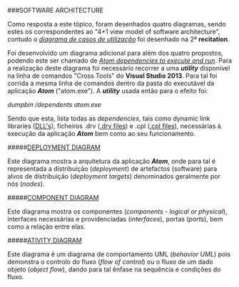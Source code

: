 ###SOFTWARE ARCHITECTURE

Como resposta a este tópico, foram desenhados quatro diagramas, sendo estes os correspondentes ao "4+1 view model of software architecture", contudo o [*diagrama de casos de utilização*](https://raw.githubusercontent.com/DiogoXRP/atom/master/ESOF-docs/AtomUseCaseDiagram.jpg) foi desenhado na 2ª **recitation**.

Foi desenvolvido um diagrama adicional para além dos quatro propostos, podendo este ser chamado de [*Atom dependencies to execute and run*](https://raw.githubusercontent.com/DiogoXRP/atom/master/ESOF-docs/AtomDependenciesDiagram.jpg). Para a realização deste diagrama foi necessário recorrer a uma **_utility_** disponível na linha de comandos "Cross Tools" do **Visual Studio 2013**. Para tal foi corrida a mesma linha de comandos dentro da pasta do executável da aplicação **_Atom_** ("atom.exe"). A **_utility_** usada então para o efeito foi:

*dumpbin /dependents atom.exe*

Sendo que esta, lista todas as *dependencies*, tais como dynamic link libraries ([DLL's](https://support.microsoft.com/en-us/kb/815065)), ficheiros .drv ([.drv files](http://file.org/extension/drv)) e .cpl ([.cpl files](https://support.microsoft.com/en-us/kb/149648)), necessárias à execução da aplicação **_Atom_** bem como ao seu funcionamento.

#####[DEPLOYMENT DIAGRAM](https://raw.githubusercontent.com/DiogoXRP/atom/master/ESOF-docs/AtomOriginalDeploymentDiagram.jpg)

Este diagrama mostra a arquitetura da aplicação **_Atom_**, onde para tal é representada a distribuição (*deployment*) de artefactos (software) para alvos de distribuição (*deployment targets*) denominados geralmente por nós (*nodes*).

#####[COMPONENT DIAGRAM](https://raw.githubusercontent.com/DiogoXRP/atom/master/ESOF-docs/AtomComponentDiagram.jpg)

Este diagrama mostra os componentes (*components - logical or physical*), interfaces necessárias e providenciadas (*interfaces*), portas (*ports*), bem como a relação entre elas.

#####[ATIVITY DIAGRAM](https://raw.githubusercontent.com/DiogoXRP/atom/master/ESOF-docs/AtomAtivityDiagram.jpg)

Este diagrama é um diagrama de comportamento UML (*behavior UML*) pois demonstra o controlo do fluxo (*flow of control*) ou o fluxo de um dado objeto (*object flow*), dando para tal ênfase na sequência e condições do fluxo.
